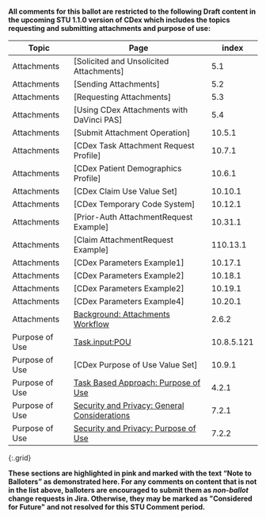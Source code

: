 <div markdown="1" class="note-to-balloters">

**All comments for this ballot are restricted to the following Draft content in the upcoming STU 1.1.0 version of CDex which includes the topics requesting and submitting attachments and purpose of use:**

| Topic | Page | index |
|---|---------|---|
| Attachments | [Solicited and Unsolicited Attachments] | 5.1 |
| Attachments | [Sending Attachments] | 5.2 |
| Attachments | [Requesting Attachments] | 5.3 |
| Attachments | [Using CDex Attachments with DaVinci PAS] | 5.4 |
| Attachments | [Submit Attachment Operation] | 10.5.1 |
| Attachments | [CDex Task Attachment Request Profile] | 10.7.1 |
| Attachments | [CDex Patient Demographics Profile] | 10.6.1 |
| Attachments | [CDex Claim Use Value Set] | 10.10.1 |
| Attachments | [CDex Temporary Code System] | 10.12.1 |
| Attachments | [Prior-Auth AttachmentRequest Example] | 10.31.1 |
| Attachments | [Claim AttachmentRequest Example] |110.13.1 |
| Attachments | [CDex Parameters Example1] | 10.17.1 |
| Attachments | [CDex Parameters Example2] | 10.18.1 |
| Attachments | [CDex Parameters Example2] | 10.19.1 |
| Attachments | [CDex Parameters Example4] | 10.20.1 |
| Attachments | [Background: Attachments Workflow](background.html#attachments-workflow) | 2.6.2 |
| Purpose of Use | [Task.input:POU](StructureDefinition-cdex-task-data-request-definitions.html#Task.input:POU) | 10.8.5.121 |
| Purpose of Use | [CDex Purpose of Use Value Set] | 10.9.1 |
| Purpose of Use | [Task Based Approach: Purpose of Use](task-based-approach.html#purpose-of-use) | 4.2.1 |
| Purpose of Use | [Security and Privacy: General Considerations](security.html#general-considerations) | 7.2.1 |
| Purpose of Use | [Security and Privacy: Purpose of Use](security.html#purpose-of-use) | 7.2.2 |
{:.grid}

**These sections are highlighted in pink and marked with the text “Note to Balloters” as demonstrated here. For any comments on content that is not in the list above, balloters are encouraged to submit them as *non-ballot* change requests in Jira. Otherwise, they may be marked as "Considered for Future" and not resolved for this STU Comment period.**

</div>

<!-- <div markdown="1" class="stu-note">

The attachment transaction and purpose of use content is DRAFT. It has not yet undergone HL7 balloting. The appropriate pages and sections are preceded with an STU-Note indicating the draft content.

</div> -->